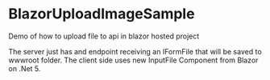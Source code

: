 # BlazorUploadImageSample
Demo of how to upload file to api in blazor hosted project

The server just has and endpoint receiving an IFormFile that will be saved to wwwroot folder. The client side uses new InputFile Component from Blazor on .Net 5.
